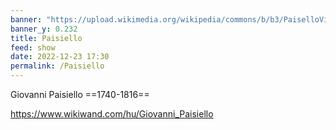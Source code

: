 ```yaml
---
banner: "https://upload.wikimedia.org/wikipedia/commons/b/b3/PaiselloVigeeLeBrun.jpg"
banner_y: 0.232
title: Paisiello
feed: show
date: 2022-12-23 17:30
permalink: /Paisiello
---
```

Giovanni Paisiello
==1740-1816==

https://www.wikiwand.com/hu/Giovanni_Paisiello
